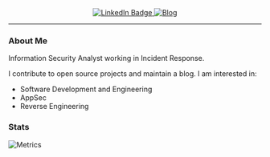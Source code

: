 <div id="badges" align="center">
    <a href="https://www.linkedin.com/in/morgen-malinoski">
        <img src="https://img.shields.io/badge/LinkedIn-blue?style=for-the-badge&logo=linkedin&logoColor=white" alt="LinkedIn Badge"/>
    </a>
    <a href="https://morgenm.github.io/">
        <img src="https://img.shields.io/badge/Blog-purple?style=for-the-badge" alt="Blog"/>
    </a>
</div>
<div id="views" align="center">
    <img src="https://komarev.com/ghpvc/?username=morgenm&style=for-the-badge&color=blue" alt=""/>
</div>

---

### About Me

Information Security Analyst working in Incident Response.

I contribute to open source projects and maintain a blog. 
I am interested in:
- Software Development and Engineering
- AppSec
- Reverse Engineering

### Stats
![Metrics](https://metrics.lecoq.io/morgenm?template=classic&repositories.skipped=scripts.irssi.org&lines=1&notable=1&languages=1&achievements=1&base=header%2C%20activity%2C%20community%2C%20repositories%2C%20metadata&base.indepth=false&base.hireable=false&base.skip=false&languages=false&languages.ignored=html%2C%20css%2C%20scss&languages.skipped=joe-bb%2Cal-folio%2Cxrumpp%2Cmorgenm.github.io&languages.limit=8&languages.threshold=0%25&languages.other=false&languages.colors=github&languages.sections=most-used&languages.indepth=false&languages.analysis.timeout=15&languages.analysis.timeout.repositories=7.5&languages.categories=markup%2C%20programming&languages.recent.categories=markup%2C%20programming&languages.recent.load=300&languages.recent.days=14&lines=false&lines.skipped=joe-bb%2Cal-folio%2Cxrumpp%2Cmorgenm.github.io&lines.sections=base&lines.repositories.limit=4&lines.history.limit=1&achievements=false&achievements.threshold=B&achievements.secrets=true&achievements.display=detailed&achievements.limit=0&notable=false&notable.from=organization&notable.repositories=false&notable.indepth=false&notable.types=commit&notable.self=false&config.timezone=America%2FChicago)
